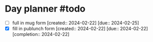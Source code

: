 # Day planner #todo 
- [ ] full in mug form  [created:: 2024-02-22]  [due:: 2024-02-25]
- [x] fill in publunch form  [created:: 2024-02-22]  [due:: 2024-02-22]  [completion:: 2024-02-22]